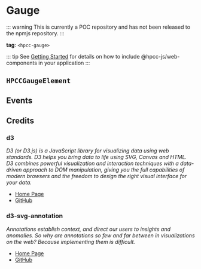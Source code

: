 # Gauge

::: warning
This is currently a POC repository and has not been released to the npmjs repository.
:::

**tag**: `<hpcc-gauge>`

<ClientOnly>
  <hpcc-preview preview_border="0px" preview_height_ratio=0.33 style="width:100%;height:400px">
    <hpcc-splitpanel style="width:100%;height:100%">
      <hpcc-gauge show_tick title="G-01" title_description="Gauge 01" style="width:100%;min-width:48px;height:100%">
      </hpcc-gauge>
      <hpcc-gauge title="G-02" style="width:100%;min-width:48px;height:100%">
      </hpcc-gauge>
      <hpcc-gauge show_tick title="G-03" style="width:100%;min-width:48px;height:100%">
      </hpcc-gauge>
      <hpcc-gauge title="G-04" style="width:100%;min-width:48px;height:100%">
      </hpcc-gauge>
    </hpcc-splitpanel>
    <script>
        for (const gauge of document.querySelectorAll("hpcc-gauge")) {
            gauge.value = Math.random();
            gauge.tick_value = Math.random();
        }
    </script>
  </hpcc-preview>
</ClientOnly>

::: tip
See [Getting Started](../../../README) for details on how to include @hpcc-js/web-components in your application
:::

## `HPCCGaugeElement`

## Events

## Credits

### d3

_D3 (or D3.js) is a JavaScript library for visualizing data using web standards. D3 helps you bring data to life using SVG, Canvas and HTML. D3 combines powerful visualization and interaction techniques with a data-driven approach to DOM manipulation, giving you the full capabilities of modern browsers and the freedom to design the right visual interface for your data._

* [Home Page](https://d3js.org/)
* [GitHub](https://github.com/d3/d3)

### d3-svg-annotation

_Annotations establish context, and direct our users to insights and anomalies. So why are annotations so few and far between in visualizations on the web? Because implementing them is difficult._

* [Home Page](https://d3-annotation.susielu.com/)
* [GitHub](https://github.com/susielu/d3-annotation)

